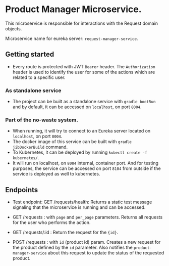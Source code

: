 # Product Manager Microservice.

This microservice is responsible for interactions with the Request domain objects.

Microservice name for eureka server: `request-manager-service`.


## Getting started

* Every route is protected with JWT `Bearer` header. The `Authorization` header is used to identify the user for some of the actions
which are related to a specific user.

### As standalone service

* The project can be built as a standalone service with `gradle bootRun` and by default, it can be accessed on `localhost`, on 
port `8004`.

### Part of the no-waste system.
* When running, it will try to connect to an Eureka server located on `localhost`, on port `8004`.
* The docker image of this service can be built with `gradle jibDockerBuild` command.
* To Kubernetes, it can be deployed by running `kubectl create -f kubernetes/`.
* It will run on localhost, on `8004` internal, container port. And for testing purposes, the service can be accessed on port `8104` from outside
 if the service is deployed as well to kubernetes. 
 

## Endpoints

* Test endpoint: GET /requests/health: Returns a static test message signaling that the microservice is running and can be accessed.

* GET /requests : with `page` and `per_page` parameters. Returns all requests for the user who performs the action.
* GET /requests/:id : Return the request for the `{id}`.
* POST /requests : with `id` (product id) param. Creates a new request for the product defined by the `id` parameter. Also notifies the
`product-manager-service` about this request to update the status of the requested product.
